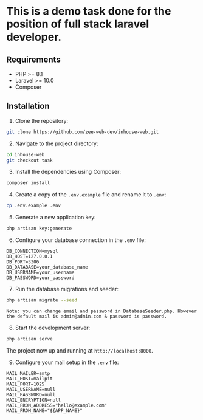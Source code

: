 
# This is a demo task done for the position of full stack laravel developer.



## Requirements

- PHP >= 8.1
- Laravel >= 10.0
- Composer

## Installation

1. Clone the repository:

```bash
git clone https://github.com/zee-web-dev/inhouse-web.git
```

2. Navigate to the project directory:

```bash
cd inhouse-web
git checkout task
```

3. Install the dependencies using Composer:

```bash
composer install
```

4. Create a copy of the `.env.example` file and rename it to `.env`:

```bash
cp .env.example .env
```

5. Generate a new application key:

```bash
php artisan key:generate
```

6. Configure your database connection in the `.env` file:

```dotenv
DB_CONNECTION=mysql
DB_HOST=127.0.0.1
DB_PORT=3306
DB_DATABASE=your_database_name
DB_USERNAME=your_username
DB_PASSWORD=your_password
```

7. Run the database migrations and seeder:

```bash
php artisan migrate --seed
```

`Note: you can change email and password in DatabaseSeeder.php. However the default mail is admin@admin.com & password is password.`

8. Start the development server:

```bash
php artisan serve
```

The project now up and running at `http://localhost:8000`.

9. Configure your mail setup in the `.env` file:

```dotenv
MAIL_MAILER=smtp
MAIL_HOST=mailpit
MAIL_PORT=1025
MAIL_USERNAME=null
MAIL_PASSWORD=null
MAIL_ENCRYPTION=null
MAIL_FROM_ADDRESS="hello@example.com"
MAIL_FROM_NAME="${APP_NAME}"
```